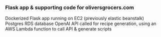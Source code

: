 ### Flask app & supporting code for oliversgrocers.com
Dockerized Flask app 
running on EC2 (previously elastic beanstalk)
Postgres RDS database
OpenAI API called for recipe generation, using an AWS Lambda function to call API & generate scripts
